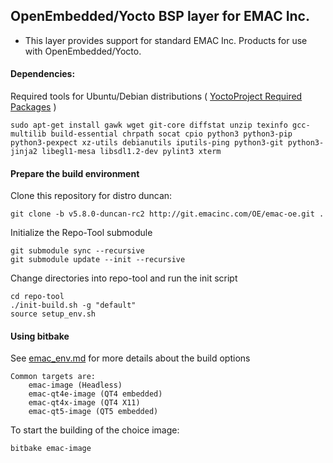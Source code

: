 ## OpenEmbedded/Yocto BSP layer for EMAC Inc.

- This layer provides support for standard EMAC Inc. Products for use with OpenEmbedded/Yocto.

#### Dependencies:

Required tools for Ubuntu/Debian distributions ( [YoctoProject Required Packages](https://www.yoctoproject.org/docs/current/ref-manual/ref-manual.html#ubuntu-packages) )
```
sudo apt-get install gawk wget git-core diffstat unzip texinfo gcc-multilib build-essential chrpath socat cpio python3 python3-pip python3-pexpect xz-utils debianutils iputils-ping python3-git python3-jinja2 libegl1-mesa libsdl1.2-dev pylint3 xterm
```

#### Prepare the build environment

Clone this repository for distro duncan:
```
git clone -b v5.8.0-duncan-rc2 http://git.emacinc.com/OE/emac-oe.git .
```

Initialize the Repo-Tool submodule

```
git submodule sync --recursive
git submodule update --init --recursive
```

Change directories into repo-tool and run the init script

```
cd repo-tool
./init-build.sh -g "default"
source setup_env.sh
````

#### Using bitbake

See [emac_env.md](http://git.emacinc.com/OE/repo-tool/-/blob/master/emac_env.md) for more details about the build options

```
Common targets are:
    emac-image (Headless)
    emac-qt4e-image (QT4 embedded)
    emac-qt4x-image (QT4 X11)
    emac-qt5-image (QT5 embedded)
```
To start the building of the choice image:
```
bitbake emac-image
```
